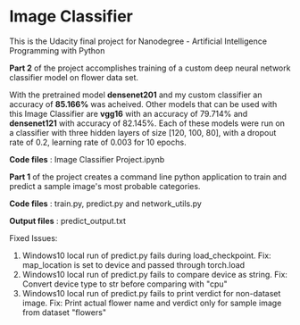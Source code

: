 # Image Classifier
This is the Udacity final project for Nanodegree - Artificial Intelligence Programming with Python

**Part 2** of the project accomplishes training of a custom deep neural network classifier model on flower data set.

With the pretrained model **densenet201** and my custom classifier an accuracy of **85.166%** was acheived. 
Other models that can be used with this Image Classifier are **vgg16** with an accuracy of 79.714% 
and **densenet121** with accuracy of 82.145%. Each of these models were run on a classifier with three hidden layers of size [120, 100, 80], 
with a dropout rate of 0.2, learning rate of 0.003 for 10 epochs.


**Code files** : Image Classifier Project.ipynb


**Part 1** of the project creates a command line python application to train and predict a sample image's most probable categories. 

**Code files** : train.py, predict.py and network_utils.py

**Output files** : predict_output.txt

Fixed Issues:
1. Windows10 local run of predict.py fails during load_checkpoint.
Fix: map_location is set to device and passed through torch.load
2. Windows10 local run of predict.py fails to compare device as string.
Fix: Convert device type to str before comparing with "cpu"
3. Windows10 local run of predict.py fails to print verdict for non-dataset image.
Fix: Print actual flower name and verdict only for sample image from dataset "flowers"

